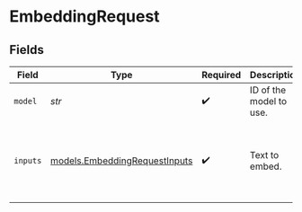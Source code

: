 # EmbeddingRequest


## Fields

| Field                                                                | Type                                                                 | Required                                                             | Description                                                          | Example                                                              |
| -------------------------------------------------------------------- | -------------------------------------------------------------------- | -------------------------------------------------------------------- | -------------------------------------------------------------------- | -------------------------------------------------------------------- |
| `model`                                                              | *str*                                                                | :heavy_check_mark:                                                   | ID of the model to use.                                              | mistral-embed                                                        |
| `inputs`                                                             | [models.EmbeddingRequestInputs](../models/embeddingrequestinputs.md) | :heavy_check_mark:                                                   | Text to embed.                                                       | [<br/>"Embed this sentence.",<br/>"As well as this one."<br/>]       |